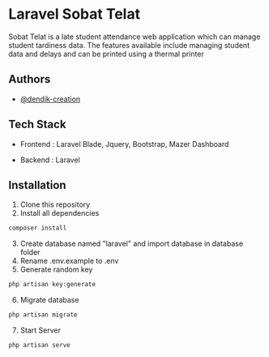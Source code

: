 
# Laravel Sobat Telat

Sobat Telat is a late student attendance web application which can manage student tardiness data. The features available include managing student data and delays and can be printed using a thermal printer

## Authors

- [@dendik-creation](https://www.github.com/dendik-creation)


## Tech Stack

- Frontend : Laravel Blade, Jquery, Bootstrap, Mazer Dashboard
* Backend : Laravel

## Installation


1. Clone this repository
2. Install all dependencies
```bash
composer install
```
3. Create database named "laravel" and import database in database folder
4. Rename .env.example to .env
5. Generate random key
```bash
php artisan key:generate
```
6. Migrate database
```bash
php artisan migrate
```
7. Start Server
```bash
php artisan serve
```

    
